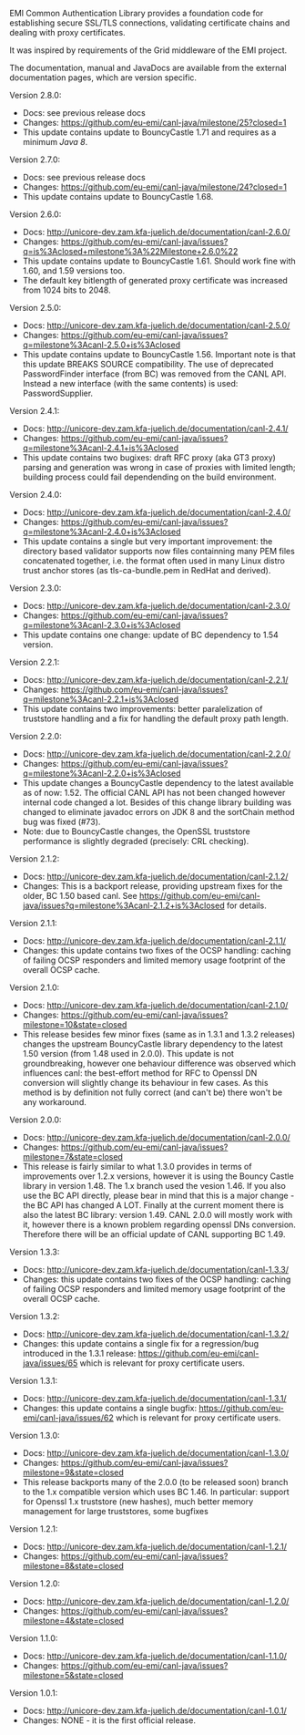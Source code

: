 EMI Common Authentication Library provides a foundation code for establishing secure SSL/TLS connections, 
validating certificate chains and dealing with proxy certificates.

It was inspired by requirements of the Grid middleware of the EMI project.

The documentation, manual and JavaDocs are available from the external documentation pages,
which are version specific.

Version 2.8.0:
  - Docs: see previous release docs
  - Changes: https://github.com/eu-emi/canl-java/milestone/25?closed=1
  - This update contains update to BouncyCastle 1.71 and requires as a minimum *Java 8*.

Version 2.7.0:
  - Docs: see previous release docs
  - Changes: https://github.com/eu-emi/canl-java/milestone/24?closed=1
  - This update contains update to BouncyCastle 1.68.

Version 2.6.0:
  - Docs: http://unicore-dev.zam.kfa-juelich.de/documentation/canl-2.6.0/
  - Changes: https://github.com/eu-emi/canl-java/issues?q=is%3Aclosed+milestone%3A%22Milestone+2.6.0%22
  - This update contains update to BouncyCastle 1.61. Should work fine with 1.60, and 1.59 versions too.
  - The default key bitlength of generated proxy certificate was increased from 1024 bits to 2048.
  
Version 2.5.0:
  - Docs: http://unicore-dev.zam.kfa-juelich.de/documentation/canl-2.5.0/
  - Changes: https://github.com/eu-emi/canl-java/issues?q=milestone%3Acanl-2.5.0+is%3Aclosed
  - This update contains update to BouncyCastle 1.56. Important note is that this update BREAKS SOURCE compatibility. The use of deprecated PasswordFinder interface (from BC) was removed from the CANL API. Instead a new interface (with the same contents) is used: PasswordSupplier.

Version 2.4.1:
  - Docs: http://unicore-dev.zam.kfa-juelich.de/documentation/canl-2.4.1/
  - Changes: https://github.com/eu-emi/canl-java/issues?q=milestone%3Acanl-2.4.1+is%3Aclosed
  - This update contains two bugixes: draft RFC proxy (aka GT3 proxy) parsing and generation was wrong in case of proxies with limited length; building process could fail dependending on the build environment.

Version 2.4.0:
  - Docs: http://unicore-dev.zam.kfa-juelich.de/documentation/canl-2.4.0/
  - Changes: https://github.com/eu-emi/canl-java/issues?q=milestone%3Acanl-2.4.0+is%3Aclosed
  - This update contains a single but very important improvement: the directory based validator supports now files containning many PEM files concatenated together, i.e. the format often used in many Linux distro trust anchor stores (as tls-ca-bundle.pem in RedHat and derived).

Version 2.3.0:
  - Docs: http://unicore-dev.zam.kfa-juelich.de/documentation/canl-2.3.0/
  - Changes: https://github.com/eu-emi/canl-java/issues?q=milestone%3Acanl-2.3.0+is%3Aclosed
  - This update contains one change: update of BC dependency to 1.54 version.

Version 2.2.1:
  - Docs: http://unicore-dev.zam.kfa-juelich.de/documentation/canl-2.2.1/
  - Changes: https://github.com/eu-emi/canl-java/issues?q=milestone%3Acanl-2.2.1+is%3Aclosed
  - This update contains two improvements: better paralelization of truststore handling and a fix for handling the default proxy path length.

Version 2.2.0:
  - Docs: http://unicore-dev.zam.kfa-juelich.de/documentation/canl-2.2.0/
  - Changes: https://github.com/eu-emi/canl-java/issues?q=milestone%3Acanl-2.2.0+is%3Aclosed
  - This update changes a BouncyCastle dependency to the latest available as of now: 1.52. The official CANL API has not been changed however internal code changed a lot. Besides of this change library building was changed to eliminate javadoc errors on JDK 8 and the sortChain method bug was fixed (#73).
  - Note: due to BouncyCastle changes, the OpenSSL truststore performance is slightly degraded (precisely: CRL checking).

Version 2.1.2:
  - Docs: http://unicore-dev.zam.kfa-juelich.de/documentation/canl-2.1.2/
  - Changes: This is a backport release, providing upstream fixes for the older, BC 1.50 based canl. See https://github.com/eu-emi/canl-java/issues?q=milestone%3Acanl-2.1.2+is%3Aclosed for details.

Version 2.1.1:
  - Docs: http://unicore-dev.zam.kfa-juelich.de/documentation/canl-2.1.1/
  - Changes: this update contains two fixes of the OCSP handling: caching of failing OCSP responders and limited memory usage footprint of the overall OCSP cache.

Version 2.1.0:
  - Docs: http://unicore-dev.zam.kfa-juelich.de/documentation/canl-2.1.0/
  - Changes: https://github.com/eu-emi/canl-java/issues?milestone=10&state=closed
  - This release besides few minor fixes (same as in 1.3.1 and 1.3.2 releases) changes the upstream BouncyCastle library dependency to the latest 1.50 version (from 1.48 used in 2.0.0). This update is not groundbreaking, however one behaviour difference was observed which influences canl: the best-effort method for RFC to Openssl DN conversion will slightly change its behaviour in few cases. As this method is by definition not fully correct (and can't be) there won't be any workaround.

Version 2.0.0:
  - Docs: http://unicore-dev.zam.kfa-juelich.de/documentation/canl-2.0.0/
  - Changes: https://github.com/eu-emi/canl-java/issues?milestone=7&state=closed
  - This release is fairly similar to what 1.3.0 provides in terms of improvements over 1.2.x versions, however it is 
using the Bouncy Castle library in version 1.48. The 1.x branch used the vesion 1.46. 
If you also use the BC API directly, please bear in mind that this is a major change - the BC API has changed A LOT.
Finally at the current moment there is also the latest BC library: version 1.49. CANL 2.0.0 will mostly work with it, 
however there is a known problem regarding openssl DNs conversion. Therefore there will be an official 
update of CANL supporting BC 1.49.

Version 1.3.3:
  - Docs: http://unicore-dev.zam.kfa-juelich.de/documentation/canl-1.3.3/
  - Changes: this update contains two fixes of the OCSP handling: caching of failing OCSP responders and limited memory usage footprint of the overall OCSP cache.

Version 1.3.2:
  - Docs: http://unicore-dev.zam.kfa-juelich.de/documentation/canl-1.3.2/
  - Changes: this update contains a single fix for a regression/bug introduced in the 1.3.1 release: https://github.com/eu-emi/canl-java/issues/65 which is relevant for proxy certificate users.

Version 1.3.1:
  - Docs: http://unicore-dev.zam.kfa-juelich.de/documentation/canl-1.3.1/
  - Changes: this update contains a single bugfix: https://github.com/eu-emi/canl-java/issues/62 which is relevant for proxy certificate users.

Version 1.3.0:
  - Docs: http://unicore-dev.zam.kfa-juelich.de/documentation/canl-1.3.0/
  - Changes: https://github.com/eu-emi/canl-java/issues?milestone=9&state=closed
  - This release backports many of the 2.0.0 (to be released soon) branch to the 1.x compatible version which uses BC 1.46.
In particular: support for Openssl 1.x truststore (new hashes), much better memory management for large truststores, some bugfixes

Version 1.2.1:
  - Docs: http://unicore-dev.zam.kfa-juelich.de/documentation/canl-1.2.1/
  - Changes: https://github.com/eu-emi/canl-java/issues?milestone=8&state=closed

Version 1.2.0:
  - Docs: http://unicore-dev.zam.kfa-juelich.de/documentation/canl-1.2.0/
  - Changes: https://github.com/eu-emi/canl-java/issues?milestone=4&state=closed

Version 1.1.0:

  - Docs: http://unicore-dev.zam.kfa-juelich.de/documentation/canl-1.1.0/
  - Changes: https://github.com/eu-emi/canl-java/issues?milestone=5&state=closed


Version 1.0.1:

  - Docs: http://unicore-dev.zam.kfa-juelich.de/documentation/canl-1.0.1/
  - Changes: NONE - it is the first official release.
